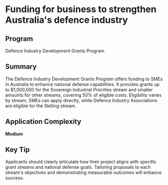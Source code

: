 # Funding for business to strengthen Australia's defence industry
  
## Program
Defence Industry Development Grants Program

## Summary
The Defence Industry Development Grants Program offers funding to SMEs in Australia to enhance national defense capabilities. It provides grants up to $1,000,000 for the Sovereign Industrial Priorities stream and smaller amounts for other streams, covering 50% of eligible costs. Eligibility varies by stream; SMEs can apply directly, while Defence Industry Associations are eligible for the Skilling stream.

## Application Complexity
**Medium**

## Key Tip
Applicants should clearly articulate how their project aligns with specific grant streams and national defense goals. Tailoring proposals to each stream's objectives and demonstrating measurable outcomes will enhance success.
